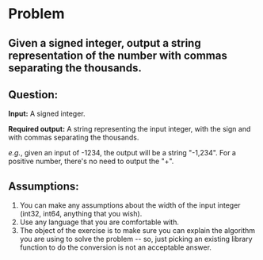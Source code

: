 # Problem
## Given a signed integer, output a string representation of the number with commas separating the thousands.

Question:
---------
**Input:** A signed integer.

**Required output:** A string representing the input integer, with the sign and with commas separating the thousands.

_e.g._, given an input of -1234, the output will be a string "-1,234".
For a positive number, there's no need to output the "+".

Assumptions:
------------
1. You can make any assumptions about the width of the input integer (int32, int64, anything that you wish).
2. Use any language that you are comfortable with.
3. The object of the exercise is to make sure you can explain the algorithm you are using to solve the problem -- so, just picking an existing library function to do the conversion is not an acceptable answer.
